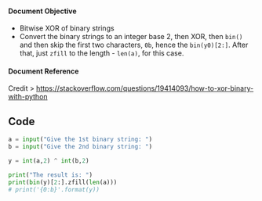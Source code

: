 
#### Document Objective
- Bitwise XOR of binary strings
- Convert the binary strings to an integer base 2, then XOR, then ```bin()``` and then skip the first two characters, ```0b```, hence the ```bin(y0)[2:]```. After that, just ```zfill``` to the length - ```len(a)```, for this case.

#### Document Reference
Credit > https://stackoverflow.com/questions/19414093/how-to-xor-binary-with-python

## Code

```python
a = input("Give the 1st binary string: ")
b = input("Give the 2nd binary string: ")

y = int(a,2) ^ int(b,2)

print("The result is: ")
print(bin(y)[2:].zfill(len(a)))
# print('{0:b}'.format(y))
```
